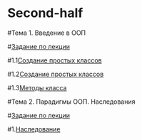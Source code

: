 # Second-half
#Тема 1. Введение в ООП

#[Задание по лекции](Lection1.ipynb)

#1.1[Создание простых классов](1_1.ipynb)

#1.2[Создание простых классов](1_2.ipynb)

#1.3[Методы класса](1_3.ipynb)

#Тема 2. Парадигмы ООП. Наследования

#[Задание по лекции]()

#1.[Наследование]()
